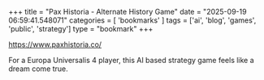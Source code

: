 +++
title = "Pax Historia - Alternate History Game"
date = "2025-09-19 06:59:41.548071"
categories = [ 'bookmarks' ]
tags = ['ai', 'blog', 'games', 'public', 'strategy']
type = "bookmark"
+++

  

<https://www.paxhistoria.co/>  

For a Europa Universalis 4 player, this AI based strategy game feels like a dream come true.  
